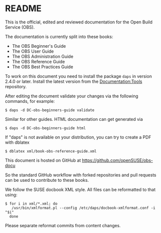 # README

This is the official, edited and reviewed documentation for
the Open Build Service (OBS).

The documentation is currently split into these books:

* The OBS Beginner's Guide
* The OBS User Guide
* The OBS Administration Guide
* The OBS Reference Guide
* The OBS Best Practices Guide

To work on this document you need to install the package `daps` in
version 2.4.0 or later. Install the latest version from the
[Documentation:Tools](https://build.opensuse.org/project/show/Documentation:Tools) repository.

After editing the document validate your changes via the following
commands, for example:

    $ daps -d DC-obs-beginners-guide validate

Similar for other guides. HTML documentation can get generated via

    $ daps -d DC-obs-beginners-guide html

If "daps" is not available on your distribution, you can try to
create a PDF with dblatex

    $ dblatex xml/book-obs-reference-guide.xml

This document is hosted on GitHub at https://github.com/openSUSE/obs-docu

So the standard GitHub workflow with forked repositories and pull requests
can be used to contribute to these books.

We follow the SUSE docbook XML style. All files can be reformatted to that
using:

    $ for i in xml/*.xml; do
       /usr/bin/xmlformat.pl --config /etc/daps/docbook-xmlformat.conf -i "$i"
      done

Please separate reformat commits from content changes.
